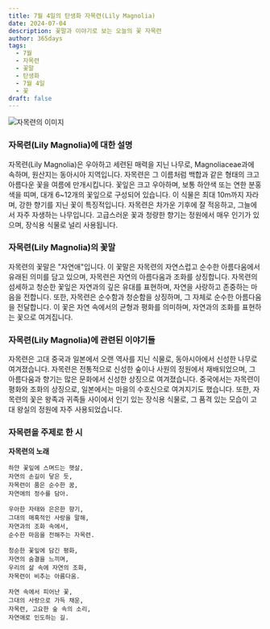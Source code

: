 ```yaml
---
title: 7월 4일의 탄생화 자목련(Lily Magnolia)
date: 2024-07-04
description: 꽃말과 이야기로 보는 오늘의 꽃 자목련
author: 365days
tags:
  - 7월
  - 자목련
  - 꽃말
  - 탄생화
  - 7월 4일
  - 꽃
draft: false
---
```



![자목련의 이미지](https://cdn.pixabay.com/photo/2023/04/24/10/17/flowers-7947730_1280.jpg#center)


### 자목련(Lily Magnolia)에 대한 설명

자목련(Lily Magnolia)은 우아하고 세련된 매력을 지닌 나무로, Magnoliaceae과에 속하며, 원산지는 동아시아 지역입니다. 자목련은 그 이름처럼 백합과 같은 형태의 크고 아름다운 꽃을 여름에 만개시킵니다. 꽃잎은 크고 우아하며, 보통 하얀색 또는 연한 분홍색을 띠며, 대개 6~12개의 꽃잎으로 구성되어 있습니다. 이 식물은 최대 10m까지 자라며, 강한 향기를 지닌 꽃이 특징적입니다. 자목련은 차가운 기후에 잘 적응하고, 그늘에서 자주 자생하는 나무입니다. 고급스러운 꽃과 청량한 향기는 정원에서 매우 인기가 있으며, 장식용 식물로 널리 사용됩니다.

### 자목련(Lily Magnolia)의 꽃말

자목련의 꽃말은 "자연애"입니다. 이 꽃말은 자목련의 자연스럽고 순수한 아름다움에서 유래된 의미를 담고 있으며, 자목련은 자연의 아름다움과 조화를 상징합니다. 자목련의 섬세하고 청순한 꽃잎은 자연과의 깊은 유대를 표현하며, 자연을 사랑하고 존중하는 마음을 전합니다. 또한, 자목련은 순수함과 청순함을 상징하며, 그 자체로 순수한 아름다움을 전달합니다. 이 꽃은 자연 속에서의 균형과 평화를 의미하며, 자연과의 조화를 표현하는 꽃으로 여겨집니다.

### 자목련(Lily Magnolia)에 관련된 이야기들

자목련은 고대 중국과 일본에서 오랜 역사를 지닌 식물로, 동아시아에서 신성한 나무로 여겨졌습니다. 자목련은 전통적으로 신성한 숲이나 사원의 정원에서 재배되었으며, 그 아름다움과 향기는 많은 문화에서 신성한 상징으로 여겨졌습니다. 중국에서는 자목련이 평화와 조화의 상징으로, 일본에서는 마을의 수호신으로 여겨지기도 했습니다. 또한, 자목련의 꽃은 왕족과 귀족들 사이에서 인기 있는 장식용 식물로, 그 품격 있는 모습이 고대 왕실의 정원에 자주 사용되었습니다.

### 자목련을 주제로 한 시

**자목련의 노래**

```
하얀 꽃잎에 스며드는 햇살,  
자연의 손길이 닿은 듯,  
자목련이 품은 순수한 꿈,  
자연애의 정수를 담아.

우아한 자태와 은은한 향기,  
그대의 매혹적인 사랑을 말해,  
자연과의 조화 속에서,  
순수한 마음을 전해주는 자목련.

청순한 꽃잎에 담긴 평화,  
자연의 숨결을 느끼며,  
우리의 삶 속에 자연의 조화,  
자목련이 비추는 아름다움.

자연 속에서 피어난 꽃,  
그대의 사랑으로 가득 채운,  
자목련, 고요한 숲 속의 소리,  
자연애로 인도하는 길.
```